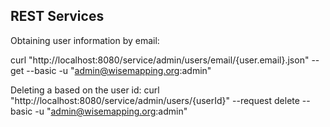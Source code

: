 REST Services
---------------

Obtaining user information by email:

curl "http://localhost:8080/service/admin/users/email/{user.email}.json" --get --basic -u "admin@wisemapping.org:admin"

Deleting a based on the user id:
curl "http://localhost:8080/service/admin/users/{userId}" --request delete --basic -u "admin@wisemapping.org:admin"


